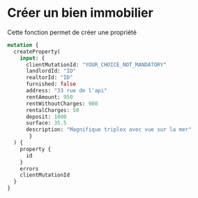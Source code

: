 # Créer un bien immobilier

Cette fonction permet de créer une propriété

```graphql
mutation {
  createProperty(
    input: {
      clientMutationId: "YOUR_CHOICE_NOT_MANDATORY"
      landlordId: "ID"
      realtorId: "ID"
      furnished: false
      address: "33 rue de l'api"
      rentAmount: 950
      rentWithoutCharges: 900
      rentalCharges: 50
      deposit: 1000
      surface: 35.5
      description: "Magnifique triplex avec vue sur la mer"
       }
  ) {
    property {
      id
    }
    errors
    clientMutationId
  }
}
```
